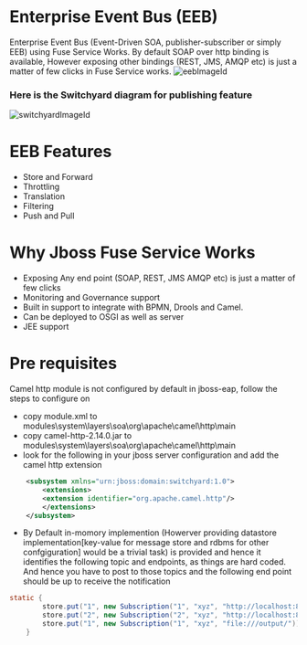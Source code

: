 # Enterprise Event Bus (EEB)
Enterprise Event Bus (Event-Driven SOA, publisher-subscriber or simply EEB) using Fuse Service Works. By default SOAP over http binding is available, However exposing other bindings (REST, JMS, AMQP etc) is just a matter of few clicks in Fuse Service works.
![eebImageId]
### Here is the Switchyard diagram for publishing feature
![switchyardImageId]

# EEB Features
* Store and Forward
* Throttling
* Translation
* Filtering
* Push and Pull


# Why Jboss Fuse Service Works
* Exposing Any end point (SOAP, REST, JMS AMQP etc) is just a matter of few clicks
* Monitoring and Governance support
* Built in support to integrate with BPMN, Drools and Camel.
* Can be deployed to OSGI as well as server
* JEE support

# Pre requisites
Camel http module is not configured by default in jboss-eap, follow the steps to configure on
* copy module.xml to modules\system\layers\soa\org\apache\camel\http\main
* copy camel-http-2.14.0.jar to modules\system\layers\soa\org\apache\camel\http\main
* look for the following in your jboss server configuration and add the camel http extension 

```xml
	<subsystem xmlns="urn:jboss:domain:switchyard:1.0">
		<extensions>
		<extension identifier="org.apache.camel.http"/>
		</extensions>
	</subsystem>
```
* By Default in-momory implemention (Howerver providing datastore implementation[key-value for message store and rdbms for other confgiguration] would be a trivial task) is provided and hence it identifies the following topic and endpoints, as things are hard coded. And hence you have to post to those topics and the following end point should be up to receive the notification

```java
static {
		store.put("1", new Subscription("1", "xyz", "http://localhost:8080/http-example/"));
		store.put("2", new Subscription("2", "xyz", "http://localhost:8080/http-example/"));
		store.put("1", new Subscription("1", "xyz", "file:///output/"));
	}
```

[eebImageId]: http://s17.postimg.org/a8x02npsv/eeb.png  "EEB Diagram"
[switchyardImageId]: http://s9.postimg.org/o8gmo9b5b/switchyard.png  "Switchyard Component Diagram"

